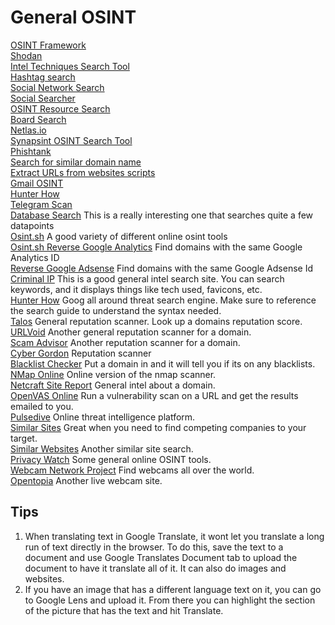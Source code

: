 # General OSINT

[OSINT Framework](https://osintframework.com/) \
[Shodan](https://www.shodan.io/) \
[Intel Techniques Search Tool](https://inteltechniques.com/tools/index.html) \
[Hashtag search](https://www.hashatit.com/) \
[Social Network Search](https://usersearch.org/) \
[Social Searcher](https://www.social-searcher.com/) \
[OSINT Resource Search](https://www.toddington.com/resources/free-osint-resources-open-source-intelligence-search-tools-research-tools-online-investigation/) \
[Board Search](https://boardreader.com/) \
[Netlas.io](https://netlas.io/) \
[Synapsint OSINT Search Tool](https://synapsint.com/) \
[Phishtank](https://www.phishtank.com/) \
[Search for similar domain name](https://dnstwister.report/) \
[Extract URLs from websites scripts](https://www.bulkdachecker.com/url-extractor/) \
[Gmail OSINT](https://gmail-osint.activetk.jp/) \
[Hunter How](https://hunter.how/) \
[Telegram Scan](https://tgscan.xyz/) \
[Database Search](https://search.0t.rocks/) This is a really interesting one that searches quite a few datapoints \
[Osint.sh](https://osint.sh/) A good variety of different online osint tools \
[Osint.sh Reverse Google Analytics](https://osint.sh/analytics/) Find domains with the same Google Analytics ID \
[Reverse Google Adsense](https://osint.sh/adsense/) Find domains with the same Google Adsense Id \
[Criminal IP](https://www.criminalip.io) This is a good general intel search site. You can search keywords, and it displays things like tech used, favicons, etc. \
[Hunter How](https://hunter.how) Goog all around threat search engine. Make sure to reference the search guide to understand the syntax needed. \
[Talos](https://talosintelligence.com/) General reputation scanner. Look up a domains reputation score. \
[URLVoid](https://www.urlvoid.com/) Another general reputation scanner for a domain. \
[Scam Advisor](https://www.scamadviser.com/) Another reputation scanner for a domain. \
[Cyber Gordon](https://cybergordon.com/) Reputation scanner \
[Blacklist Checker](https://blacklistchecker.com/) Put a domain in and it will tell you if its on any blacklists. \
[NMap Online](https://hackertarget.com/nmap-online-port-scanner/) Online version of the nmap scanner. \
[Netcraft Site Report](https://sitereport.netcraft.com) General intel about a domain. \
[OpenVAS Online](https://hostedscan.com/openvas-vulnerability-scan) Run a vulnerability scan on a URL and get the results emailed to you. \
[Pulsedive](https://pulsedive.com/) Online threat intelligence platform. \
[Similar Sites](https://www.similarsites.com) Great when you need to find competing companies to your target. \
[Similar Websites](https://www.sitelike.org) Another similar site search. \
[Privacy Watch](https://privacywatch.app) Some general online OSINT tools. \
[Webcam Network Project](http://www.the-webcam-network.com) Find webcams all over the world. \
[Opentopia](http://www.opentopia.com) Another live webcam site.

## Tips
1. When translating text in Google Translate, it wont let you translate a long run of text directly in the browser. To do this, save the text to a document and use Google Translates Document tab to upload the document to have it translate all of it. It can also do images and websites.
2. If you have an image that has a different language text on it, you can go to Google Lens and upload it. From there you can highlight the section of the picture that has the text and hit Translate. 

